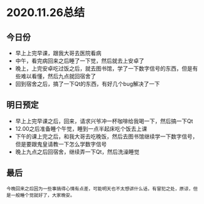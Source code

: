 # 2020.11.26总结

## 今日份
* 早上上完早课，跟我大哥去医院看病
* 中午，看完病回来之后睡了一下觉，然后就去上安卓了
* 晚上，上完安卓吃过饭之后，就去图书馆，学了一下数字信号的东西，但是有些难以看懂，然后九点就回宿舍了
* 回到宿舍之后，搞了一下Qt的东西，有好几个bug解决了一下


## 明日预定
* 早上上完早课之后，回来，请求兴爷冲一杯咖啡给我喝一下，然后搞一下Qt
* 12.00之后准备睡个午觉，睡到一点半起床吃个饭去上课
* 下午的课上完之后，和我大哥去吃晚饭，然后去图书馆继续学一下数字信号，但是要跟鬼皇请教一下怎么学数字信号
* 晚上九点之后回宿舍，继续弄一下Qt，然后洗澡睡觉

## 最后
	今晚回来之后因为一些事搞得心情有点差，可能明天也不太想讲什么话，有冒犯之处，原谅，但是一般睡个觉就好了，大家晚安。
